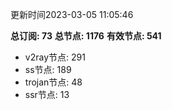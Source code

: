 更新时间2023-03-05 11:05:46

**总订阅: 73**
**总节点: 1176**
**有效节点: 541**
- v2ray节点: 291
- ss节点: 189
- trojan节点: 48
- ssr节点: 13
